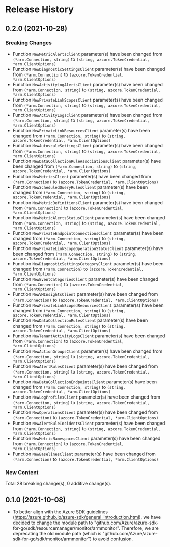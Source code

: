 # Release History

## 0.2.0 (2021-10-28)
### Breaking Changes

- Function `NewMetricAlertsClient` parameter(s) have been changed from `(*arm.Connection, string)` to `(string, azcore.TokenCredential, *arm.ClientOptions)`
- Function `NewDiagnosticSettingsClient` parameter(s) have been changed from `(*arm.Connection)` to `(azcore.TokenCredential, *arm.ClientOptions)`
- Function `NewActivityLogAlertsClient` parameter(s) have been changed from `(*arm.Connection, string)` to `(string, azcore.TokenCredential, *arm.ClientOptions)`
- Function `NewPrivateLinkScopesClient` parameter(s) have been changed from `(*arm.Connection, string)` to `(string, azcore.TokenCredential, *arm.ClientOptions)`
- Function `NewActivityLogsClient` parameter(s) have been changed from `(*arm.Connection, string)` to `(string, azcore.TokenCredential, *arm.ClientOptions)`
- Function `NewPrivateLinkResourcesClient` parameter(s) have been changed from `(*arm.Connection, string)` to `(string, azcore.TokenCredential, *arm.ClientOptions)`
- Function `NewAutoscaleSettingsClient` parameter(s) have been changed from `(*arm.Connection, string)` to `(string, azcore.TokenCredential, *arm.ClientOptions)`
- Function `NewDataCollectionRuleAssociationsClient` parameter(s) have been changed from `(*arm.Connection, string)` to `(string, azcore.TokenCredential, *arm.ClientOptions)`
- Function `NewMetricsClient` parameter(s) have been changed from `(*arm.Connection)` to `(azcore.TokenCredential, *arm.ClientOptions)`
- Function `NewScheduledQueryRulesClient` parameter(s) have been changed from `(*arm.Connection, string)` to `(string, azcore.TokenCredential, *arm.ClientOptions)`
- Function `NewMetricDefinitionsClient` parameter(s) have been changed from `(*arm.Connection)` to `(azcore.TokenCredential, *arm.ClientOptions)`
- Function `NewMetricAlertsStatusClient` parameter(s) have been changed from `(*arm.Connection, string)` to `(string, azcore.TokenCredential, *arm.ClientOptions)`
- Function `NewPrivateEndpointConnectionsClient` parameter(s) have been changed from `(*arm.Connection, string)` to `(string, azcore.TokenCredential, *arm.ClientOptions)`
- Function `NewPrivateLinkScopeOperationStatusClient` parameter(s) have been changed from `(*arm.Connection, string)` to `(string, azcore.TokenCredential, *arm.ClientOptions)`
- Function `NewDiagnosticSettingsCategoryClient` parameter(s) have been changed from `(*arm.Connection)` to `(azcore.TokenCredential, *arm.ClientOptions)`
- Function `NewEventCategoriesClient` parameter(s) have been changed from `(*arm.Connection)` to `(azcore.TokenCredential, *arm.ClientOptions)`
- Function `NewVMInsightsClient` parameter(s) have been changed from `(*arm.Connection)` to `(azcore.TokenCredential, *arm.ClientOptions)`
- Function `NewPrivateLinkScopedResourcesClient` parameter(s) have been changed from `(*arm.Connection, string)` to `(string, azcore.TokenCredential, *arm.ClientOptions)`
- Function `NewDataCollectionRulesClient` parameter(s) have been changed from `(*arm.Connection, string)` to `(string, azcore.TokenCredential, *arm.ClientOptions)`
- Function `NewTenantActivityLogsClient` parameter(s) have been changed from `(*arm.Connection)` to `(azcore.TokenCredential, *arm.ClientOptions)`
- Function `NewActionGroupsClient` parameter(s) have been changed from `(*arm.Connection, string)` to `(string, azcore.TokenCredential, *arm.ClientOptions)`
- Function `NewAlertRulesClient` parameter(s) have been changed from `(*arm.Connection, string)` to `(string, azcore.TokenCredential, *arm.ClientOptions)`
- Function `NewDataCollectionEndpointsClient` parameter(s) have been changed from `(*arm.Connection, string)` to `(string, azcore.TokenCredential, *arm.ClientOptions)`
- Function `NewLogProfilesClient` parameter(s) have been changed from `(*arm.Connection, string)` to `(string, azcore.TokenCredential, *arm.ClientOptions)`
- Function `NewOperationsClient` parameter(s) have been changed from `(*arm.Connection)` to `(azcore.TokenCredential, *arm.ClientOptions)`
- Function `NewAlertRuleIncidentsClient` parameter(s) have been changed from `(*arm.Connection, string)` to `(string, azcore.TokenCredential, *arm.ClientOptions)`
- Function `NewMetricNamespacesClient` parameter(s) have been changed from `(*arm.Connection)` to `(azcore.TokenCredential, *arm.ClientOptions)`
- Function `NewBaselinesClient` parameter(s) have been changed from `(*arm.Connection)` to `(azcore.TokenCredential, *arm.ClientOptions)`

### New Content


Total 28 breaking change(s), 0 additive change(s).


## 0.1.0 (2021-10-08)
- To better align with the Azure SDK guidelines (https://azure.github.io/azure-sdk/general_introduction.html), we have decided to change the module path to "github.com/Azure/azure-sdk-for-go/sdk/resourcemanager/monitor/armmonitor". Therefore, we are deprecating the old module path (which is "github.com/Azure/azure-sdk-for-go/sdk/monitor/armmonitor") to avoid confusion.